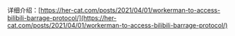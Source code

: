 详细介绍：[https://her-cat.com/posts/2021/04/01/workerman-to-access-bilibili-barrage-protocol/](https://her-cat.com/posts/2021/04/01/workerman-to-access-bilibili-barrage-protocol/)
